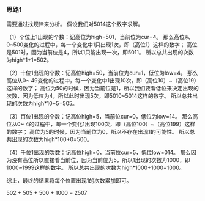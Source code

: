 ### 思路1

需要通过找规律来分析。
假设我们对5014这个数字求解。

（1）个位上1出现的个数：记高位为high=501，当前位为cur=4。
那么高位从0~500变化的过程中，每一个变化中1只出现1次，即（高位1）这样的数字；
高位是501时，因为当前位是4，所以1只能出现一次，即5011。
所以总共出现的次数为high*1+1=502。

（2）十位1出现的个数：记高位high=50，当前位为cur=1，低位为low=4。
那么高位从0~ 49变化的过程中，每一个变化中1出现10次，即（高位10）~（高位19）这样的数字；
高位为50的时候，因为当前位是1，所以我们要看低位来决定出现的次数，因为低位为4，所以此时出现5次，即5010~5014这样的数字。
所以总共出现的次数为high*10+5=505。

（3）百位1出现的个数：记高位high=5，当前位cur=0，低位为low=14。
那么高位从0~ 4的过程中，每一个变化1出现100次，即（高位100）~（高位199）这样的数字；
高位为5的时候，因为当前位为0，所以不存在出现1的可能性。
所以总共出现的次数为high*100+0=500。

（4）千位1出现的次数：记高位high=0，当前位cur=5，低位low=014。
那么因为没有高位所以直接看当前位，因为当前位为5，所以1出现的次数为1000，即1000~1999这样的数字。
所以总共出现的次数为high*1000+1000=1000。

综上，最终的结果将每个位置出现1的次数累加即可。

502 + 505 + 500 + 1000 = 2507

